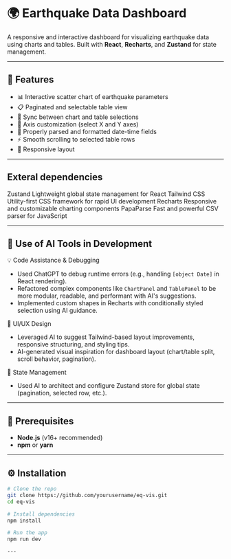 # 🌍 Earthquake Data Dashboard

A responsive and interactive dashboard for visualizing earthquake data using charts and tables. Built with **React**, **Recharts**, and **Zustand** for state management.

---

## 🚀 Features

- 📊 Interactive scatter chart of earthquake parameters
- 📋 Paginated and selectable table view
- 🔁 Sync between chart and table selections
- 🧭 Axis customization (select X and Y axes)
- 📅 Properly parsed and formatted date-time fields
- ⚡ Smooth scrolling to selected table rows
- 📱 Responsive layout

---

## Exteral dependencies
Zustand	Lightweight global state management for React
Tailwind CSS	Utility-first CSS framework for rapid UI development
Recharts	Responsive and customizable charting components
PapaParse	Fast and powerful CSV parser for JavaScript

---

## 🤖 Use of AI Tools in Development

💡 Code Assistance & Debugging
- Used ChatGPT to debug runtime errors (e.g., handling `[object Date]` in React rendering).
- Refactored complex components like `ChartPanel` and `TablePanel` to be more modular, readable, and performant with AI's suggestions.
- Implemented custom shapes in Recharts with conditionally styled selection using AI guidance.

🎨 UI/UX Design
- Leveraged AI to suggest Tailwind-based layout improvements, responsive structuring, and styling tips.
- AI-generated visual inspiration for dashboard layout (chart/table split, scroll behavior, pagination).

🧠 State Management
- Used AI to architect and configure Zustand store for global state (pagination, selected row, etc.).


---

## 🧰 Prerequisites

- **Node.js** (v16+ recommended)
- **npm** or **yarn**

---

## ⚙️ Installation

```bash
# Clone the repo
git clone https://github.com/yourusername/eq-vis.git
cd eq-vis

# Install dependencies
npm install

# Run the app
npm run dev

---


